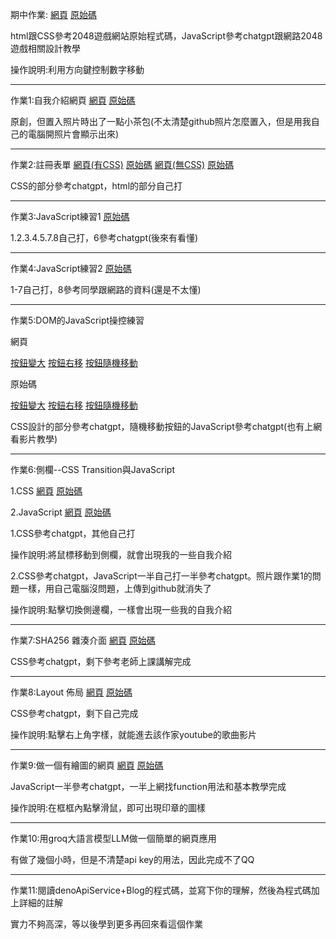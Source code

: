 期中作業:
[網頁](https://jerry92916.github.io/-2048/?fbclid=IwZXh0bgNhZW0CMTAAAR2jRUJbGqaSrAEvhrK6CuYlZQTjflHMkDLEl-QZutUOOW37hEEC1x5JNj4_aem_ZmFrZWR1bW15MTZieXRlcw)
[原始碼](https://github.com/jerry92916/wp/tree/master/%E6%9C%9F%E4%B8%AD%E4%BD%9C%E6%A5%AD)

html跟CSS參考2048遊戲網站原始程式碼，JavaScript參考chatgpt跟網路2048遊戲相關設計教學

操作說明:利用方向鍵控制數字移動
****
作業1:自我介紹網頁
[網頁](https://jerry92916.github.io/wp/HW1/%E8%87%AA%E6%88%91%E4%BB%8B%E7%B4%B9.html)
[原始碼](https://github.com/jerry92916/wp/blob/master/HW1/%E8%87%AA%E6%88%91%E4%BB%8B%E7%B4%B9.html)

原創，但置入照片時出了一點小茶包(不太清楚github照片怎麼置入，但是用我自己的電腦開照片會顯示出來)
****
作業2:註冊表單
[網頁(有CSS)](https://jerry92916.github.io/wp/HW2/index1.html)
[原始碼](https://github.com/jerry92916/wp/blob/master/HW2/index1.html)
[網頁(無CSS)](https://jerry92916.github.io/wp/HW2/index2.html)
[原始碼](https://github.com/jerry92916/wp/blob/master/HW2/index2.html)

CSS的部分參考chatgpt，html的部分自己打
****
作業3:JavaScript練習1
[原始碼](https://github.com/jerry92916/wp/tree/master/HW3)

1.2.3.4.5.7.8自己打，6參考chatgpt(後來有看懂)
****
作業4:JavaScript練習2
[原始碼](https://github.com/jerry92916/wp/tree/master/HW4)

1-7自己打，8參考同學跟網路的資料(還是不太懂)
****
作業5:DOM的JavaScript操控練習

網頁

[按鈕變大](https://jerry92916.github.io/wp/HW5/index1.html)
[按鈕右移](https://jerry92916.github.io/wp/HW5/index2.html)
[按鈕隨機移動](https://jerry92916.github.io/wp/HW5/index3.html)

原始碼

[按鈕變大](https://github.com/jerry92916/wp/blob/master/HW5/index1.html)
[按鈕右移](https://github.com/jerry92916/wp/blob/master/HW5/index2.html)
[按鈕隨機移動](https://github.com/jerry92916/wp/blob/master/HW5/index3.html)

CSS設計的部分參考chatgpt，隨機移動按鈕的JavaScript參考chatgpt(也有上網看影片教學)
****
作業6:側欄--CSS Transition與JavaScript

1.CSS
[網頁](https://jerry92916.github.io/wp/HW6/index1.html)
[原始碼](https://github.com/jerry92916/wp/blob/master/HW6/index1.html)

2.JavaScript
[網頁](https://jerry92916.github.io/wp/HW6/index2.html)
[原始碼](https://github.com/jerry92916/wp/blob/master/HW6/index2.html)

1.CSS參考chatgpt，其他自己打

操作說明:將鼠標移動到側欄，就會出現我的一些自我介紹

2.CSS參考chatgpt，JavaScript一半自己打一半參考chatgpt。照片跟作業1的問題一樣，用自己電腦沒問題，上傳到github就消失了

操作說明:點擊切換側邊欄，一樣會出現一些我的自我介紹
****
作業7:SHA256 雜湊介面
[網頁](https://jerry92916.github.io/wp/HW7/index.html)
[原始碼](https://github.com/jerry92916/wp/blob/master/HW7/index.html)

CSS參考chatgpt，剩下參考老師上課講解完成
****
作業8:Layout 佈局
[網頁](https://jerry92916.github.io/wp/HW8/index.html)
[原始碼](https://github.com/jerry92916/wp/blob/master/HW8/index.html)

CSS參考chatgpt，剩下自己完成

操作說明:點擊右上角字樣，就能進去該作家youtube的歌曲影片
****
作業9:做一個有繪圖的網頁
[網頁](https://jerry92916.github.io/wp/HW9/index.html)
[原始碼](https://github.com/jerry92916/wp/blob/master/HW9/index.html)

JavaScript一半參考chatgpt，一半上網找function用法和基本教學完成

操作說明:在框框內點擊滑鼠，即可出現印章的圖樣
****
作業10:用groq大語言模型LLM做一個簡單的網頁應用

有做了幾個小時，但是不清楚api key的用法，因此完成不了QQ
****
作業11:閱讀denoApiService+Blog的程式碼，並寫下你的理解，然後為程式碼加上詳細的註解

實力不夠高深，等以後學到更多再回來看這個作業
